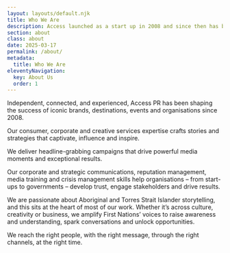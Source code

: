 ```yaml
---
layout: layouts/default.njk
title: Who We Are
description: Access launched as a start up in 2008 and since then has become one of the industry’s most respected independent communications and PR agencies.
section: about
class: about
date: 2025-03-17
permalink: /about/
metadata:
  title: Who We Are
eleventyNavigation:
  key: About Us
  order: 1
---
```





Independent, connected, and experienced, Access PR has been shaping the success of iconic brands, destinations, events and organisations since 2008.

Our consumer, corporate and creative services expertise crafts stories and strategies that captivate, influence and inspire.

We deliver headline-grabbing campaigns that drive powerful media moments and exceptional results.

Our corporate and strategic communications, reputation management, media training and crisis management skills help organisations –  from start-ups to governments – develop trust, engage stakeholders and drive results. 

We are passionate about Aboriginal and Torres Strait Islander storytelling, and this sits at the heart of most of our work. Whether it’s across culture, creativity or business, we amplify First Nations’ voices to raise awareness and understanding, spark conversations and unlock opportunities.

We reach the right people, with the right message, through the right channels, at the right time.
